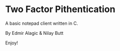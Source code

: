 # Two Factor Pithentication
A basic notepad client written in C.

By Edmir Alagic & Nilay Butt

Enjoy!

